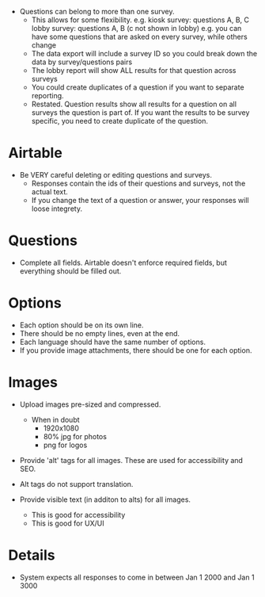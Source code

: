 - Questions can belong to more than one survey.
  - This allows for some flexibility.
    e.g.
    kiosk survey: questions A, B, C
    lobby survey: questions A, B (c not shown in lobby)
    e.g.
    you can have some questions that are asked on every survey, while others change
  - The data export will include a survey ID so you could break down the data by survey/questions pairs
  - The lobby report will show ALL results for that question across surveys
  - You could create duplicates of a question if you want to separate reporting.
  - Restated. Question results show all results for a question on all surveys the question is part of. If you want the results to be survey specific, you need to create duplicate of the question.

# Airtable

- Be VERY careful deleting or editing questions and surveys.
  - Responses contain the ids of their questions and surveys, not the actual text.
  - If you change the text of a question or answer, your responses will loose integrety.

# Questions

- Complete all fields. Airtable doesn't enforce required fields, but everything should be filled out.

# Options

- Each option should be on its own line.
- There should be no empty lines, even at the end.
- Each language should have the same number of options.
- If you provide image attachments, there should be one for each option.

# Images

- Upload images pre-sized and compressed.

  - When in doubt
    - 1920x1080
    - 80% jpg for photos
    - png for logos

- Provide 'alt' tags for all images. These are used for accessibility and SEO.
- Alt tags do not support translation.

- Provide visible text (in additon to alts) for all images.
  - This is good for accessibility
  - This is good for UX/UI

# Details

- System expects all responses to come in between Jan 1 2000 and Jan 1 3000
